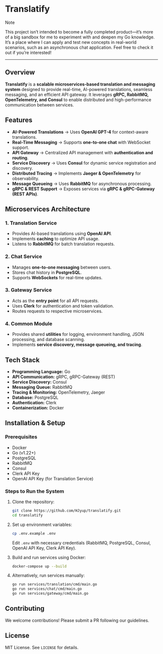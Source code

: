 # Translatify

> [!NOTE]  
> This project isn’t intended to become a fully completed product—it’s more of a big sandbox for me to experiment with and deepen my Go knowledge. It’s a place where I can apply and test new concepts in real-world scenarios, such as an asynchronous chat application. Feel free to check it out if you’re interested!

--- 

## Overview
**Translatify** is a **scalable microservices-based translation and messaging system** designed to provide real-time, AI-powered translations, seamless messaging, and an efficient API gateway. It leverages **gRPC, RabbitMQ, OpenTelemetry, and Consul** to enable distributed and high-performance communication between services.

## Features
- **AI-Powered Translations** → Uses **OpenAI GPT-4** for context-aware translations.
- **Real-Time Messaging** → Supports **one-to-one chat** with WebSocket support.
- **API Gateway** → Centralized API management with **authentication and routing**.
- **Service Discovery** → Uses **Consul** for dynamic service registration and discovery.
- **Distributed Tracing** → Implements **Jaeger & OpenTelemetry** for observability.
- **Message Queueing** → Uses **RabbitMQ** for asynchronous processing.
- **gRPC & REST Support** → Exposes services via **gRPC & gRPC-Gateway (REST APIs)**.

## Microservices Architecture
### **1. Translation Service**
- Provides AI-based translations using **OpenAI API**.
- Implements **caching** to optimize API usage.
- Listens to **RabbitMQ** for batch translation requests.

### **2. Chat Service**
- Manages **one-to-one messaging** between users.
- Stores chat history in **PostgreSQL**.
- Supports **WebSockets** for real-time updates.

### **3. Gateway Service**
- Acts as the **entry point** for all API requests.
- Uses **Clerk** for authentication and token validation.
- Routes requests to respective microservices.

### **4. Common Module**
- Provides shared **utilities** for logging, environment handling, JSON processing, and database scanning.
- Implements **service discovery, message queueing, and tracing**.

## Tech Stack
- **Programming Language:** Go
- **API Communication:** gRPC, gRPC-Gateway (REST)
- **Service Discovery:** Consul
- **Messaging Queue:** RabbitMQ
- **Tracing & Monitoring:** OpenTelemetry, Jaeger
- **Database:** PostgreSQL
- **Authentication:** Clerk
- **Containerization:** Docker

## Installation & Setup
### Prerequisites
- Docker
- Go (v1.22+)
- PostgreSQL
- RabbitMQ
- Consul
- Clerk API Key
- OpenAI API Key (for Translation Service)

### Steps to Run the System
1. Clone the repository:
   ```sh
   git clone https://github.com/HJyup/translatify.git
   cd translatify
   ```

2. Set up environment variables:
   ```sh
   cp .env.example .env
   ```
   Edit `.env` with necessary credentials (RabbitMQ, PostgreSQL, Consul, OpenAI API Key, Clerk API Key).

3. Build and run services using Docker:
   ```sh
   docker-compose up --build
   ```

4. Alternatively, run services manually:
   ```sh
   go run services/translation/cmd/main.go
   go run services/chat/cmd/main.go
   go run services/gateway/cmd/main.go
   ```

## Contributing
We welcome contributions! Please submit a PR following our guidelines.

## License
MIT License. See `LICENSE` for details.
